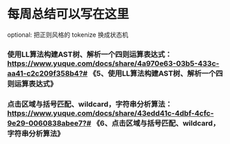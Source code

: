 # 每周总结可以写在这里

optional:
把正则风格的 tokenize 换成状态机


### 使用LL算法构建AST树、解析一个四则运算表达式： https://www.yuque.com/docs/share/4a970e63-03b5-433c-aa41-c2c209f358b4?# 《5、使用LL算法构建AST树、解析一个四则运算表达式》

### 点击区域与括号匹配、wildcard，字符串分析算法： https://www.yuque.com/docs/share/43edd41c-4dbf-4cfc-9e29-0060838abee7?# 《6、点击区域与括号匹配、wildcard，字符串分析算法》